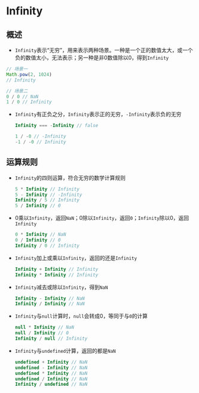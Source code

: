 # Infinity

## 概述

- `Infinity`表示“无穷”，用来表示两种场景。一种是一个正的数值太大，或一个负的数值太小，无法表示；另一种是非0数值除以0，得到`Infinity`

```js
// 场景一
Math.pow(2, 1024)
// Infinity

// 场景二
0 / 0 // NaN
1 / 0 // Infinity
```

- `Infinity`有正负之分，`Infinity`表示正的无穷，`-Infinity`表示负的无穷

    ```js
    Infinity === -Infinity // false

    1 / -0 // -Infinity
    -1 / -0 // Infinity
    ```

## 运算规则

- `Infinity`的四则运算，符合无穷的数学计算规则

    ```js
    5 * Infinity // Infinity
    5 - Infinity // -Infinity
    Infinity / 5 // Infinity
    5 / Infinity // 0
    ```

- 0乘以`Infinity`，返回`NaN`；0除以`Infinity`，返回`0`；`Infinity`除以0，返回`Infinity`

    ```js
    0 * Infinity // NaN
    0 / Infinity // 0
    Infinity / 0 // Infinity
    ```

- `Infinity`加上或乘以`Infinity`，返回的还是`Infinity`

    ```js
    Infinity + Infinity // Infinity
    Infinity * Infinity // Infinity
    ```

- `Infinity`减去或除以`Infinity`，得到`NaN`

    ```js
    Infinity - Infinity // NaN
    Infinity / Infinity // NaN
    ```

- `Infinity`与`null`计算时，`null`会转成0，等同于与`0`的计算

    ```js
    null * Infinity // NaN
    null / Infinity // 0
    Infinity / null // Infinity
    ```

- `Infinity`与`undefined`计算，返回的都是`NaN`

    ```js
    undefined + Infinity // NaN
    undefined - Infinity // NaN
    undefined * Infinity // NaN
    undefined / Infinity // NaN
    Infinity / undefined // NaN
    ```
